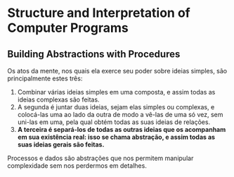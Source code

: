 # Structure and Interpretation of Computer Programs

## Building Abstractions with Procedures

Os atos da mente, nos quais ela exerce seu poder sobre ideias simples, são principalmente estes três:

1. Combinar várias ideias simples em uma composta, e assim todas as ideias complexas são feitas.
2. A segunda é juntar duas ideias, sejam elas simples ou complexas, e colocá-las uma ao lado da outra de modo a vê-las de uma só vez, sem uni-las em uma, pela qual obtém todas as suas ideias de relações.
3. **A terceira é separá-los de todas as outras ideias que os acompanham em sua existência real: isso se chama abstração, e assim todas as suas ideias gerais são feitas.**

Processos e dados são abstrações que nos permitem manipular complexidade sem nos perdermos em detalhes.